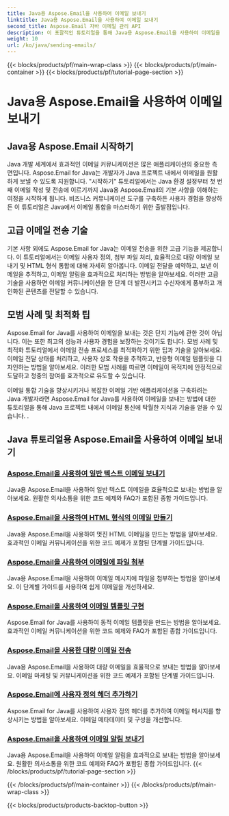 ```yaml
---
title: Java용 Aspose.Email을 사용하여 이메일 보내기
linktitle: Java용 Aspose.Email을 사용하여 이메일 보내기
second_title: Aspose.Email 자바 이메일 관리 API
description: 이 포괄적인 튜토리얼을 통해 Java용 Aspose.Email을 사용하여 이메일을 보내는 기술을 마스터하세요. 손쉽게 이메일을 작성하고 보내는 방법을 알아보세요.
weight: 10
url: /ko/java/sending-emails/
---
```


{{< blocks/products/pf/main-wrap-class >}}
{{< blocks/products/pf/main-container >}}
{{< blocks/products/pf/tutorial-page-section >}}

# Java용 Aspose.Email을 사용하여 이메일 보내기



## Java용 Aspose.Email 시작하기

Java 개발 세계에서 효과적인 이메일 커뮤니케이션은 많은 애플리케이션의 중요한 측면입니다. Aspose.Email for Java는 개발자가 Java 프로젝트 내에서 이메일을 원활하게 보낼 수 있도록 지원합니다. "시작하기" 튜토리얼에서는 Java 환경 설정부터 첫 번째 이메일 작성 및 전송에 이르기까지 Java용 Aspose.Email의 기본 사항을 이해하는 여정을 시작하게 됩니다. 비즈니스 커뮤니케이션 도구를 구축하든 사용자 경험을 향상하든 이 튜토리얼은 Java에서 이메일 통합을 마스터하기 위한 출발점입니다.

## 고급 이메일 전송 기술

기본 사항 외에도 Aspose.Email for Java는 이메일 전송을 위한 고급 기능을 제공합니다. 이 튜토리얼에서는 이메일 사용자 정의, 첨부 파일 처리, 효율적으로 대량 이메일 보내기 및 HTML 형식 통합에 대해 자세히 알아봅니다. 이메일 전달을 예약하고, 보낸 이메일을 추적하고, 이메일 알림을 효과적으로 처리하는 방법을 알아보세요. 이러한 고급 기술을 사용하면 이메일 커뮤니케이션을 한 단계 더 발전시키고 수신자에게 풍부하고 개인화된 콘텐츠를 전달할 수 있습니다.

## 모범 사례 및 최적화 팁

Aspose.Email for Java를 사용하여 이메일을 보내는 것은 단지 기능에 관한 것이 아닙니다. 이는 또한 최고의 성능과 사용자 경험을 보장하는 것이기도 합니다. 모범 사례 및 최적화 튜토리얼에서 이메일 전송 프로세스를 최적화하기 위한 팁과 기술을 알아보세요. 이메일 전달 상태를 처리하고, 사용자 상호 작용을 추적하고, 반응형 이메일 템플릿을 디자인하는 방법을 알아보세요. 이러한 모범 사례를 따르면 이메일이 목적지에 안정적으로 도달하고 청중의 참여를 효과적으로 유도할 수 있습니다.

이메일 통합 기술을 향상시키거나 복잡한 이메일 기반 애플리케이션을 구축하려는 Java 개발자라면 Aspose.Email for Java를 사용하여 이메일을 보내는 방법에 대한 튜토리얼을 통해 Java 프로젝트 내에서 이메일 통신에 탁월한 지식과 기술을 얻을 수 있습니다. .

## Java 튜토리얼용 Aspose.Email을 사용하여 이메일 보내기
### [Aspose.Email을 사용하여 일반 텍스트 이메일 보내기](./sending-plain-text-emails/)
Java용 Aspose.Email을 사용하여 일반 텍스트 이메일을 효율적으로 보내는 방법을 알아보세요. 원활한 의사소통을 위한 코드 예제와 FAQ가 포함된 종합 가이드입니다.
### [Aspose.Email을 사용하여 HTML 형식의 이메일 만들기](./creating-html-formatted-emails/)
Java용 Aspose.Email을 사용하여 멋진 HTML 이메일을 만드는 방법을 알아보세요. 효과적인 이메일 커뮤니케이션을 위한 코드 예제가 포함된 단계별 가이드입니다.
### [Aspose.Email을 사용하여 이메일에 파일 첨부](./attaching-files-to-emails-using-aspose-email/)
Java용 Aspose.Email을 사용하여 이메일 메시지에 파일을 첨부하는 방법을 알아보세요. 이 단계별 가이드를 사용하여 쉽게 이메일을 개선하세요.
### [Aspose.Email을 사용하여 이메일 템플릿 구현](./implementing-email-templates/)
Aspose.Email for Java를 사용하여 동적 이메일 템플릿을 만드는 방법을 알아보세요. 효과적인 이메일 커뮤니케이션을 위한 코드 예제와 FAQ가 포함된 종합 가이드입니다.
### [Aspose.Email을 사용한 대량 이메일 전송](./bulk-email-sending/)
Java용 Aspose.Email을 사용하여 대량 이메일을 효율적으로 보내는 방법을 알아보세요. 이메일 마케팅 및 커뮤니케이션을 위한 코드 예제가 포함된 단계별 가이드입니다.
### [Aspose.Email에 사용자 정의 헤더 추가하기](./adding-custom-headers-in-aspose-email/)
Aspose.Email for Java를 사용하여 사용자 정의 헤더를 추가하여 이메일 메시지를 향상시키는 방법을 알아보세요. 이메일 메타데이터 및 구성을 개선합니다.
### [Aspose.Email을 사용하여 이메일 알림 보내기](./sending-email-notifications/)
Java용 Aspose.Email을 사용하여 이메일 알림을 효과적으로 보내는 방법을 알아보세요. 원활한 의사소통을 위한 코드 예제와 FAQ가 포함된 종합 가이드입니다.
{{< /blocks/products/pf/tutorial-page-section >}}

{{< /blocks/products/pf/main-container >}}
{{< /blocks/products/pf/main-wrap-class >}}

{{< blocks/products/products-backtop-button >}}
